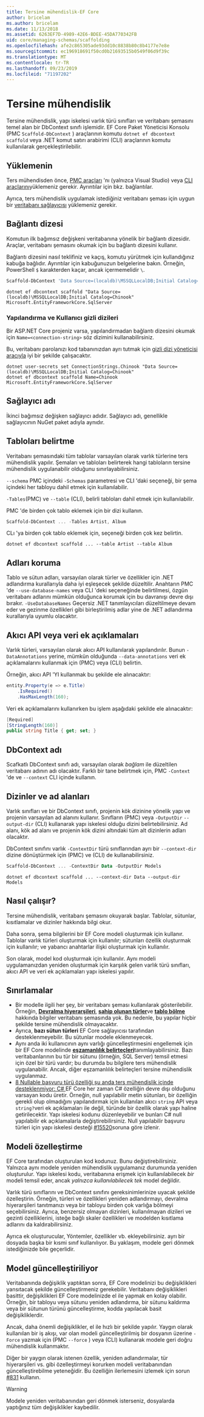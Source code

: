 ```yaml
---
title: Tersine mühendislik-EF Core
author: bricelam
ms.author: bricelam
ms.date: 11/13/2018
ms.assetid: 6263EF7D-4989-42E6-BDEE-45DA770342FB
uid: core/managing-schemas/scaffolding
ms.openlocfilehash: afe2c865305ade93dd10c8838b80c8b4177e7e8e
ms.sourcegitcommit: ec196918691f50cd0b21693515b0549f06d9f39c
ms.translationtype: MT
ms.contentlocale: tr-TR
ms.lasthandoff: 09/23/2019
ms.locfileid: "71197202"
---
```

# <a name="reverse-engineering"></a>Tersine mühendislik

Tersine mühendislik, yapı iskelesi varlık türü sınıfları ve veritabanı şemasını temel alan bir DbContext sınıfı işlemidir. EF Core Paket Yöneticisi Konsolu (PMC `Scaffold-DbContext` ) araçlarının komutu `dotnet ef dbcontext scaffold` veya .NET komut satırı arabirimi (CLI) araçlarının komutu kullanılarak gerçekleştirilebilir.

## <a name="installing"></a>Yüklemenin

Ters mühendisden önce, [PMC araçları](xref:core/miscellaneous/cli/powershell) 'nı (yalnızca Visual Studio) veya [CLI araçlarını](xref:core/miscellaneous/cli/dotnet)yüklemeniz gerekir. Ayrıntılar için bkz. bağlantılar.

Ayrıca, ters mühendislik uygulamak istediğiniz veritabanı şeması için uygun bir [veritabanı sağlayıcısı](xref:core/providers/index) yüklemeniz gerekir.

## <a name="connection-string"></a>Bağlantı dizesi

Komutun ilk bağımsız değişkeni veritabanına yönelik bir bağlantı dizesidir. Araçlar, veritabanı şemasını okumak için bu bağlantı dizesini kullanır.

Bağlantı dizesini nasıl teklifiniz ve kaçış, komutu yürütmek için kullandığınız kabuğa bağlıdır. Ayrıntılar için kabuğunuzun belgelerine bakın. Örneğin, PowerShell `$` karakterden kaçar, ancak içermemelidir `\`.

``` powershell
Scaffold-DbContext 'Data Source=(localdb)\MSSQLLocalDB;Initial Catalog=Chinook' Microsoft.EntityFrameworkCore.SqlServer
```

``` Console
dotnet ef dbcontext scaffold "Data Source=(localdb)\MSSQLLocalDB;Initial Catalog=Chinook" Microsoft.EntityFrameworkCore.SqlServer
```

### <a name="configuration-and-user-secrets"></a>Yapılandırma ve Kullanıcı gizli dizileri

Bir ASP.NET Core projeniz varsa, yapılandırmadan bağlantı dizesini okumak için `Name=<connection-string>` söz dizimini kullanabilirsiniz.

Bu, veritabanı parolanızı kod tabanınızdan ayrı tutmak için [gizli dizi yöneticisi aracıyla](https://docs.microsoft.com/aspnet/core/security/app-secrets#secret-manager) iyi bir şekilde çalışacaktır.

``` Console
dotnet user-secrets set ConnectionStrings.Chinook "Data Source=(localdb)\MSSQLLocalDB;Initial Catalog=Chinook"
dotnet ef dbcontext scaffold Name=Chinook Microsoft.EntityFrameworkCore.SqlServer
```

## <a name="provider-name"></a>Sağlayıcı adı

İkinci bağımsız değişken sağlayıcı adıdır. Sağlayıcı adı, genellikle sağlayıcının NuGet paket adıyla aynıdır.

## <a name="specifying-tables"></a>Tabloları belirtme

Veritabanı şemasındaki tüm tablolar varsayılan olarak varlık türlerine ters mühendislik yapılır. Şemaları ve tabloları belirterek hangi tabloların tersine mühendislik uygulanabilir olduğunu sınırlayabilirsiniz.

`--schema` PMC içindeki `-Schemas` parametresi ve CLI 'daki seçeneği, bir şema içindeki her tabloyu dahil etmek için kullanılabilir.

`-Tables`(PMC) ve `--table` (CLI), belirli tabloları dahil etmek için kullanılabilir.

PMC 'de birden çok tablo eklemek için bir dizi kullanın.

``` powershell
Scaffold-DbContext ... -Tables Artist, Album
```

CLı 'ya birden çok tablo eklemek için, seçeneği birden çok kez belirtin.

``` Console
dotnet ef dbcontext scaffold ... --table Artist --table Album
```

## <a name="preserving-names"></a>Adları koruma

Tablo ve sütun adları, varsayılan olarak türler ve özellikler için .NET adlandırma kurallarıyla daha iyi eşleşecek şekilde düzeltilir. Anahtarın PMC 'de `--use-database-names` veya CLI 'deki seçeneğinde belirtilmesi, özgün veritabanı adlarını mümkün olduğunca korumak için bu davranışı devre dışı bırakır. `-UseDatabaseNames` Geçersiz .NET tanımlayıcıları düzeltilmeye devam eder ve gezinme özellikleri gibi birleştirilmiş adlar yine de .NET adlandırma kurallarıyla uyumlu olacaktır.

## <a name="fluent-api-or-data-annotations"></a>Akıcı API veya veri ek açıklamaları

Varlık türleri, varsayılan olarak akıcı API kullanılarak yapılandırılır. Bunun `-DataAnnotations` yerine, mümkün olduğunda `--data-annotations` veri ek açıklamalarını kullanmak için (PMC) veya (CLI) belirtin.

Örneğin, akıcı API 'YI kullanmak bu şekilde ele alınacaktır:

``` csharp
entity.Property(e => e.Title)
    .IsRequired()
    .HasMaxLength(160);
```

Veri ek açıklamalarını kullanırken bu işlem aşağıdaki şekilde ele alınacaktır:

``` csharp
[Required]
[StringLength(160)]
public string Title { get; set; }
```

## <a name="dbcontext-name"></a>DbContext adı

Scafkatlı DbContext sınıfı adı, varsayılan olarak *bağlam* ile düzeltilen veritabanı adının adı olacaktır. Farklı bir tane belirtmek için, PMC `-Context` 'de ve `--context` CLI içinde kullanın.

## <a name="directories-and-namespaces"></a>Dizinler ve ad alanları

Varlık sınıfları ve bir DbContext sınıfı, projenin kök dizinine yönelik yapı ve projenin varsayılan ad alanını kullanır. Sınıfların (PMC) veya `-OutputDir` `--output-dir` (CLI) kullanarak yapı iskelesi olduğu dizini belirtebilirsiniz. Ad alanı, kök ad alanı ve projenin kök dizini altındaki tüm alt dizinlerin adları olacaktır.

DbContext sınıfını varlık `-ContextDir` türü sınıflarından ayrı bir `--context-dir` dizine dönüştürmek için (PMC) ve (CLI) de kullanabilirsiniz.

``` powershell
Scaffold-DbContext ... -ContextDir Data -OutputDir Models
```

``` Console
dotnet ef dbcontext scaffold ... --context-dir Data --output-dir Models
```

## <a name="how-it-works"></a>Nasıl çalışır?

Tersine mühendislik, veritabanı şemasını okuyarak başlar. Tablolar, sütunlar, kısıtlamalar ve dizinler hakkında bilgi okur.

Daha sonra, şema bilgilerini bir EF Core modeli oluşturmak için kullanır. Tablolar varlık türleri oluşturmak için kullanılır; sütunları özellik oluşturmak için kullanılır; ve yabancı anahtarlar ilişki oluşturmak için kullanılır.

Son olarak, model kod oluşturmak için kullanılır. Aynı modeli uygulamanızdan yeniden oluşturmak için karşılık gelen varlık türü sınıfları, akıcı API ve veri ek açıklamaları yapı iskelesi yapılır.

## <a name="limitations"></a>Sınırlamalar

* Bir modelle ilgili her şey, bir veritabanı şeması kullanılarak gösterilebilir. Örneğin, [**Devralma hiyerarşileri**](../modeling/inheritance.md), [**sahip olunan türler**](../modeling/owned-entities.md)ve [**tablo bölme**](../modeling/table-splitting.md) hakkında bilgiler veritabanı şemasında yok. Bu nedenle, bu yapılar hiçbir şekilde tersine mühendislik olmayacaktır.
* Ayrıca, **bazı sütun türleri** EF Core sağlayıcısı tarafından desteklenmeyebilir. Bu sütunlar modele eklenmeyecek.
* Aynı anda iki kullanıcının aynı varlığı güncelleştirmesini engellemek için bir EF Core modelinde [**eşzamanlılık belirteçleri**](../modeling/concurrency.md)tanımlayabilirsiniz. Bazı veritabanlarının bu tür bir sütunu (örneğin, SQL Server) temsil etmesi için özel bir türü vardır; bu durumda bu bilgilere ters mühendislik uygulanabilir. Ancak, diğer eşzamanlılık belirteçleri tersine mühendislik uygulanmaz.
* [8 Nullable başvuru türü özelliği şu anda ters mühendislik içinde desteklenmiyor: C# ](/dotnet/csharp/tutorials/nullable-reference-types) EF Core her zaman C# özelliğin devre dışı olduğunu varsayan kodu üretir. Örneğin, null yapılabilir metin sütunları, bir özelliğin gerekli olup olmadığını yapılandırmak için kullanılan akıcı `string` API veya `string?`veri ek açıklamaları ile değil, türünde bir özellik olarak yapı haline getirilecektir. Yapı iskelesi kodunu düzenleyebilir ve bunları C# null yapılabilir ek açıklamalarla değiştirebilirsiniz. Null yapılabilir başvuru türleri için yapı iskelesi desteği [#15520](https://github.com/aspnet/EntityFrameworkCore/issues/15520)soruna göre izlenir.

## <a name="customizing-the-model"></a>Modeli özelleştirme

EF Core tarafından oluşturulan kod kodunuz. Bunu değiştirebilirsiniz. Yalnızca aynı modele yeniden mühendislik uygulamanız durumunda yeniden oluşturulur. Yapı iskelesi kodu, veritabanına erişmek için kullanılabilecek *bir* modeli temsil eder, ancak *yalnızca kullanılabilecek tek* model değildir.

Varlık türü sınıflarını ve DbContext sınıfını gereksinimlerinize uyacak şekilde özelleştirin. Örneğin, türleri ve özellikleri yeniden adlandırmayı, devralma hiyerarşileri tanıtmanızı veya bir tabloyu birden çok varlığa bölmeyi seçebilirsiniz. Ayrıca, benzersiz olmayan dizinleri, kullanılmayan dizileri ve gezinti özelliklerini, isteğe bağlı skaler özellikleri ve modelden kısıtlama adlarını da kaldırabilirsiniz.

Ayrıca ek oluşturucular, Yöntemler, özellikler vb. ekleyebilirsiniz. ayrı bir dosyada başka bir kısmi sınıf kullanılıyor. Bu yaklaşım, modele geri dönmek istediğinizde bile geçerlidir.

## <a name="updating-the-model"></a>Model güncelleştiriliyor

Veritabanında değişiklik yaptıktan sonra, EF Core modelinizi bu değişiklikleri yansıtacak şekilde güncelleştirmeniz gerekebilir. Veritabanı değişiklikleri basittir, değişiklikleri EF Core modelinizde el ile yapmak en kolay olabilir. Örneğin, bir tabloyu veya sütunu yeniden adlandırma, bir sütunu kaldırma veya bir sütunun türünü güncelleştirme, kodda yapılacak basit değişikliklerdir.

Ancak, daha önemli değişiklikler, el ile hızlı bir şekilde yapılır. Yaygın olarak kullanılan bir iş akışı, var olan modeli güncelleştirilmiş bir dosyanın üzerine `-Force` yazmak için (PMC `--force` ) veya (CLI) kullanarak modele geri doğru mühendislik kullanmaktır.

Diğer bir yaygın olarak istenen özellik, yeniden adlandırmalar, tür hiyerarşileri vs. gibi özelleştirmeyi korurken modeli veritabanından güncelleştirebilme yeteneğidir. Bu özelliğin ilerlemesini izlemek için sorun [#831](https://github.com/aspnet/EntityFrameworkCore/issues/831) kullanın.

> [!WARNING]
> Modele yeniden veritabanından geri dönmek isterseniz, dosyalarda yaptığınız tüm değişiklikler kaybedilir.
